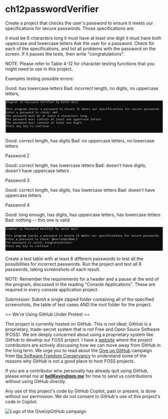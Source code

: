 # ch12passwordVerifier

Create a project that checks the user's password to ensure it meets our specifications for secure passwords. Those specifications are:

it must be 6 characters long
it must have at least one digit
it must have both uppercase and lowercase letters
Ask the user for a password. Check for each of the specifications, and list all problems with the password on the screen. If it passes the tests, then write "congratulations".

NOTE: Please refer to Table 4-12 for character testing functions that you might need to use in this project. 

Examples testing possible errors:

Good: has lowercase letters
Bad: incorrect length, no digits, no uppercase letters,

![Password 1](https://github.com/bell-kevin/ch12passwordVerifier/blob/main/password.PNG)

Good: correct length, has digits
Bad: no uppercase letters, no lowercase letters

Password 2

Good: correct length, has lowercase letters
Bad: doesn't have digits, doesn't have uppercase letters

Password 3

Good: correct length, has digits, has lowercase letters
Bad: doesn't have uppercase letters

Password 4

Good: long enough, has digits, has uppercase letters, has lowercase letters
Bad: nothing -- this one is valid

![Password 5](https://github.com/bell-kevin/ch12passwordVerifier/blob/main/password6.PNG)

Create a test table with at least 8 different passwords to test all the possibilities for incorrect passwords. Run the project and test all 8 passwords, taking screenshots of each result.

 

NOTE: Remember the requirements for a header and a pause at the end of the program, discussed in the reading "Console Applications". These are required in every console application project.

Submission: Submit a single zipped folder containing all of the specified screenshots, the table of test cases  AND the root folder for the project.

== We're Using GitHub Under Protest ==

This project is currently hosted on GitHub.  This is not ideal; GitHub is a
proprietary, trade-secret system that is not Free and Open Souce Software
(FOSS).  We are deeply concerned about using a proprietary system like GitHub
to develop our FOSS project. I have a [website](https://bellKevin.me) where the
project contributors are actively discussing how we can move away from GitHub
in the long term.  We urge you to read about the [Give up GitHub](https://GiveUpGitHub.org) campaign 
from [the Software Freedom Conservancy](https://sfconservancy.org) to understand some of the reasons why GitHub is not 
a good place to host FOSS projects.

If you are a contributor who personally has already quit using GitHub, please
email me at **bellKevin@pm.me** for how to send us contributions without
using GitHub directly.

Any use of this project's code by GitHub Copilot, past or present, is done
without our permission.  We do not consent to GitHub's use of this project's
code in Copilot.

![Logo of the GiveUpGitHub campaign](https://sfconservancy.org/img/GiveUpGitHub.png)
